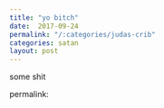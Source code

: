 ```yaml
---
title: "yo bitch"
date:  2017-09-24
permalink: "/:categories/judas-crib"
categories: satan
layout: post
---
```


some shit

permalink: 